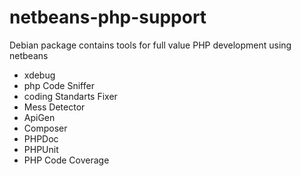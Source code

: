 # netbeans-php-support
Debian package contains tools for full value PHP development using netbeans

 * xdebug
 * php Code Sniffer
 * coding Standarts Fixer
 * Mess Detector
 * ApiGen 
 * Composer
 * PHPDoc
 * PHPUnit 
 * PHP Code Coverage

